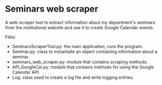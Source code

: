 # Seminars web scraper

A web scraper tool to extract information about my department's seminars from the institutional website and use it to create Google Calendar events.

Files:
- SeminarsScraperTool.py: the main application, runs the program.
- Seminar.py: class to instantiate an object containing information about a seminar.
- seminars_web_scraper.py: module that contains scraping methods.
- API_GoogleCal.py: module that contains methods for using the Google Calendar API.  
- Log: class used to create a log file and write logging entries.
